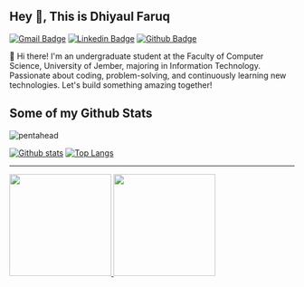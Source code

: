 ## Hey 👋, This is Dhiyaul Faruq
[![Gmail Badge](https://img.shields.io/badge/-dhiyaaf19@gmail.com-c14438?style=flat&logo=Gmail&logoColor=white&link=mailto:dhiyaaf19@gmail.com)](mailto:dhiyaaf19@gmail.com) 
[![Linkedin Badge](https://img.shields.io/badge/-Dhiyaul%20Faruq-0072b1?style=flat&logo=Linkedin&logoColor=white&link=https://www.linkedin.com/in/dhiyaul-faruq/)](https://www.linkedin.com/in/dhiyaul-faruq/) 
[![Github Badge](https://img.shields.io/badge/-pentahead-grey?style=flat&logo=github&logoColor=white&link=https://github.com/pentahead/)](https://www.github.com/pentahead/)

<p align='left'>👋 Hi there! I'm an undergraduate student at the Faculty of Computer Science, University of Jember, majoring in Information Technology. Passionate about coding, problem-solving, and continuously learning new technologies. Let's build something amazing together!</p>

## Some of my Github Stats
<p align='left'> <img src='https://komarev.com/ghpvc/?username=pentahead' alt='pentahead' /> </p>

[![Github stats](https://github-readme-stats.vercel.app/api?username=pentahead&theme=midnight-purple_icons=true)](https://github.com/pentahead/github-readme-stats)
[![Top Langs](https://github-readme-stats.vercel.app/api/top-langs/?username=pentahead&layout=compact)](https://github.com/pentahead/github-readme-stats)

---
<p align="left">
  <a href="https://github.com/pentahead">
  <img height="180em" src="https://github-readme-streak-stats.herokuapp.com/?user=pentahead&theme=algolia&hide_border=false"/>
</a>
<a href="https://github.com/pentahead">
  <img height="180em"  src="https://github-readme-stats-eight-theta.vercel.app/api/top-langs/?username=pentahead&layout=compact&langs_count=8&theme=algolia"/>
</a>
</p>


